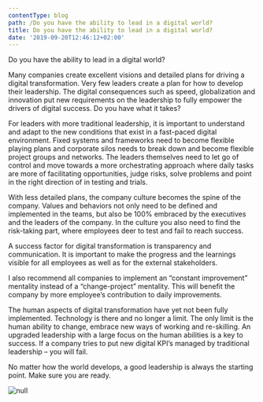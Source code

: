 ```yaml
---
contentType: blog
path: /Do you have the ability to lead in a digital world?
title: Do you have the ability to lead in a digital world?
date: '2019-09-20T12:46:12+02:00'
---
```

Do you have the ability to lead in a digital world?  

Many companies create excellent visions and detailed plans for driving a digital transformation. Very few leaders create a plan for how to develop their leadership. The digital consequences such as speed, globalization and innovation put new requirements on the leadership to fully empower the drivers of digital success. Do you have what it takes?

For leaders with more traditional leadership, it is important to understand and adapt to the new conditions that exist in a fast-paced digital environment. Fixed systems and frameworks need to become flexible playing plans and corporate silos needs to break down and become flexible project groups and networks. The leaders themselves need to let go of control and move towards a more orchestrating approach where daily tasks are more of facilitating opportunities, judge risks, solve problems and point in the right direction of in testing and trials. 

With less detailed plans, the company culture becomes the spine of the company. Values and behaviors not only need to be defined and implemented in the teams, but also be 100% embraced by the executives and the leaders of the company. In the culture you also need to find the risk-taking part, where employees deer to test and fail to reach success. 

A success factor for digital transformation is transparency and communication. It is important to make the progress and the learnings visible for all employees as well as for the external stakeholders. 

I also recommend all companies to implement an “constant improvement” mentality instead of a “change-project” mentality. This will benefit the company by more employee’s contribution to daily improvements. 

The human aspects of digital transformation have yet not been fully implemented. Technology is there and no longer a limit. The only limit is the human ability to change, embrace new ways of working and re-skilling. An upgraded leadership with a large focus on the human abilities is a key to success. If a company tries to put new digital KPI’s managed by traditional leadership – you will fail.  

No matter how the world develops, a good leadership is always the starting point. Make sure you are ready. 

![null](/files/hand-robot-human.jpg)

